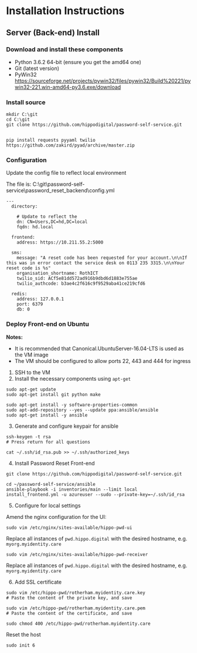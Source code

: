 # Installation Instructions

## Server (Back-end) Install

### Download and install these components

* Python 3.6.2 64-bit (ensure you get the amd64 one)
* Git (latest version)
* PyWin32 https://sourceforge.net/projects/pywin32/files/pywin32/Build%20221/pywin32-221.win-amd64-py3.6.exe/download


### Install source

````
mkdir C:\git
cd C:\git
git clone https://github.com/hippodigital/password-self-service.git


pip install requests pyyaml twilio https://github.com/zakird/pyad/archive/master.zip
````

### Configuration

Update the config file to reflect local environment

The file is: C:\git\password-self-service\password_reset_backend\config.yml

````
---
  directory:

    # Update to reflect the
    dn: CN=Users,DC=hd,DC=local
    fqdn: hd.local

  frontend:
    address: https://10.211.55.2:5000

  sms:
    message: "A reset code has been requested for your account.\n\nIf this was in error contact the service desk on 0113 235 3315.\n\nYour reset code is %s"
    organisation_shortname: RothICT
    twilio_sid: ACf5e81dd572ad916b9dbd6d1883e755ae
    twilio_authcode: b3ae4c2f616c9f9529aba41ce219cfd6

  redis:
    address: 127.0.0.1
    port: 6379
    db: 0
````

### Deploy Front-end on Ubuntu

**Notes:**

* It is recommended that Canonical.UbuntuServer-16.04-LTS is used as the VM image
* The VM should be configured to allow ports 22, 443 and 444 for ingress

1. SSH to the VM
2. Install the necessary components using `apt-get`

````
sudo apt-get update
sudo apt-get install git python make

sudo apt-get install -y software-properties-common
sudo apt-add-repository --yes --update ppa:ansible/ansible
sudo apt-get install -y ansible
````
3. Generate and configure keypair for ansible

````
ssh-keygen -t rsa
# Press return for all questions

cat ~/.ssh/id_rsa.pub >> ~/.ssh/authorized_keys
````

4. Install Password Reset Front-end

````
git clone https://github.com/hippodigital/password-self-service.git

cd ~/password-self-service/ansible
ansible-playbook -i inventories/main --limit local install_frontend.yml -u azureuser --sudo --private-key=~/.ssh/id_rsa
````

5. Configure for local settings

Amend the nginx configuration for the UI:

````
sudo vim /etc/nginx/sites-available/hippo-pwd-ui
````

Replace all instances of `pwd.hippo.digital` with the desired hostname, e.g. `myorg.myidentity.care`

````
sudo vim /etc/nginx/sites-available/hippo-pwd-receiver
````

Replace all instances of `pwd.hippo.digital` with the desired hostname, e.g. `myorg.myidentity.care`

6. Add SSL certificate

````
sudo vim /etc/hippo-pwd/rotherham.myidentity.care.key
# Paste the content of the private key, and save

sudo vim /etc/hippo-pwd/rotherham.myidentity.care.pem
# Paste the content of the certificate, and save

sudo chmod 400 /etc/hippo-pwd/rotherham.myidentity.care
````

Reset the host

````
sudo init 6
````
